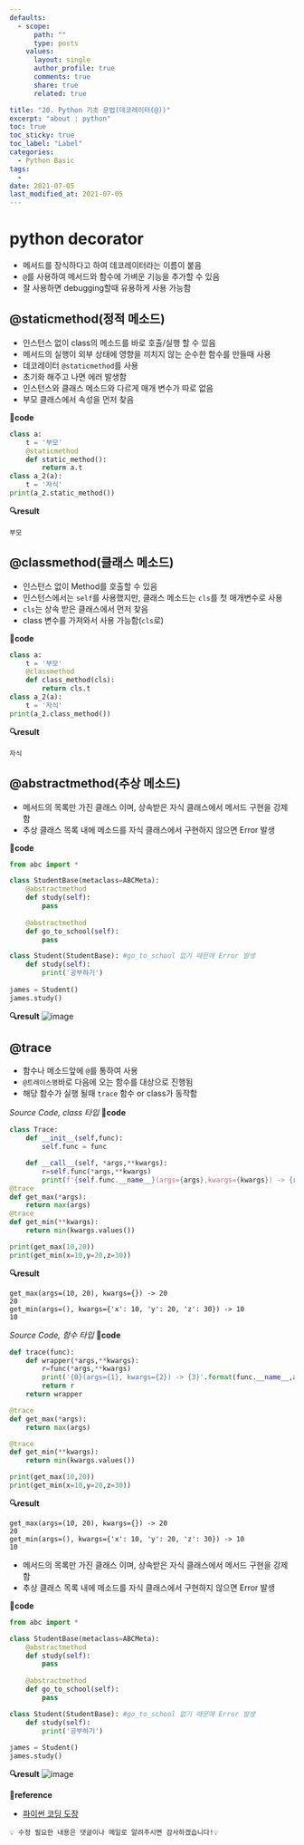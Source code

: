 ```yaml
---
defaults:
  - scope:
      path: ""
      type: posts
    values:
      layout: single
      author_profile: true
      comments: true
      share: true
      related: true

title: "20. Python 기초 문법(데코레이터(@))"
excerpt: "about : python"
toc: true
toc_sticky: true
toc_label: "Label"
categories:
  - Python Basic
tags:
  - 
date: 2021-07-05
last_modified_at: 2021-07-05
---
```


# python decorator

- 메서드를 장식하다고 하여 데코레이터라는 이름이 붙음
- `@`를 사용하여 메서드와 함수에 가벼운 기능을 추가할 수 있음
- 잘 사용하면 debugging할때 유용하게 사용 가능함

## @staticmethod(정적 메소드)

- 인스턴스 없이 class의 메소드를 바로 호출/실행 할 수 있음
- 메서드의 실행이 외부 상태에 영향을 끼치지 않는 순수한 함수를 만들때 사용
- 데코레이터 `@staticmethod`를 사용
- 초기화 해주고 나면 에러 발생함
- 인스턴스와 클래스 메소드와 다르게 매개 변수가 따로 없음
- 부모 클래스에서 속성을 먼저 찾음

**📰code**
```python
class a:
    t = '부모'
    @staticmethod
    def static_method():
        return a.t
class a_2(a):
    t = '자식'
print(a_2.static_method())
```
**🔍result**
```
부모
```

## @classmethod(클래스 메소드)

- 인스턴스 없이 Method를 호출할 수 있음
- 인스턴스에서는 `self`를 사용했지만, 클래스 메소드는 `cls`를 첫 매개변수로 사용
- `cls`는 상속 받은 클래스에서 먼저 찾음
- class 변수를 가져와서 사용 가능함(`cls`로) 

**📰code**
```python
class a:
    t = '부모'
    @classmethod
    def class_method(cls):
        return cls.t
class a_2(a):
    t = '자식'
print(a_2.class_method())
```

**🔍result**
```
자식
```


## @abstractmethod(추상 메소드)

- 메서드의 목록만 가진 클래스 이며, 상속받은 자식 클래스에서 메서드 구현을 강제함
- 추상 클래스 목록 내에 메소드를 자식 클래스에서 구현하지 않으면 Error 발생

**📰code**
```python
from abc import * 

class StudentBase(metaclass=ABCMeta):
    @abstractmethod
    def study(self):
        pass
    
    @abstractmethod
    def go_to_school(self):
        pass    

class Student(StudentBase): #go_to_school 없기 때문에 Error 발생
    def study(self):
        print('공부하기')
        
james = Student()
james.study() 
```
**🔍result**
![image](https://user-images.githubusercontent.com/77658029/124434715-297ceb80-ddaf-11eb-86e4-e904b93ed1b5.png)


## @trace

- 함수나 메소드앞에 `@`를 통하여 사용
- `@트레이스명`바로 다음에 오는 함수를 대상으로 진행됨
- 해당 함수가 실행 될때 `trace` 함수 or class가 동작함

*Source Code, class 타입*
**📰code**
```python
class Trace:
    def __init__(self,func):
        self.func = func

    def __call__(self, *args,**kwargs):
        r=self.func(*args,**kwargs)
        print(f'{self.func.__name__}(args={args},kwargs={kwargs}) -> {r}')
@trace
def get_max(*args):
    return max(args)
@trace
def get_min(**kwargs):
    return min(kwargs.values())

print(get_max(10,20))
print(get_min(x=10,y=20,z=30))
```
**🔍result**
```
get_max(args=(10, 20), kwargs={}) -> 20  
20  
get_min(args=(), kwargs={'x': 10, 'y': 20, 'z': 30}) -> 10  
10  
```

*Source Code, 함수 타입*
**📰code**
```python
def trace(func):
    def wrapper(*args,**kwargs):
        r=func(*args,**kwargs)
        print('{0}(args={1}, kwargs={2}) -> {3}'.format(func.__name__,args,kwargs,r))
        return r
    return wrapper

@trace
def get_max(*args):
    return max(args)

@trace
def get_min(**kwargs):
    return min(kwargs.values())

print(get_max(10,20))
print(get_min(x=10,y=20,z=30))
```
**🔍result**
``` 
get_max(args=(10, 20), kwargs={}) -> 20  
20  
get_min(args=(), kwargs={'x': 10, 'y': 20, 'z': 30}) -> 10  
10  
```


- 메서드의 목록만 가진 클래스 이며, 상속받은 자식 클래스에서 메서드 구현을 강제함
- 추상 클래스 목록 내에 메소드를 자식 클래스에서 구현하지 않으면 Error 발생

**📰code**
```python
from abc import * 

class StudentBase(metaclass=ABCMeta):
    @abstractmethod
    def study(self):
        pass
    
    @abstractmethod
    def go_to_school(self):
        pass    

class Student(StudentBase): #go_to_school 없기 때문에 Error 발생
    def study(self):
        print('공부하기')
        
james = Student()
james.study() 
```
**🔍result**
![image](https://user-images.githubusercontent.com/77658029/124434715-297ceb80-ddaf-11eb-86e4-e904b93ed1b5.png)


**📌reference**
- [파이썬 코딩 도장](https://dojang.io/course/view.php?id=7)


```
💡 수정 필요한 내용은 댓글이나 메일로 알려주시면 감사하겠습니다!💡 
```